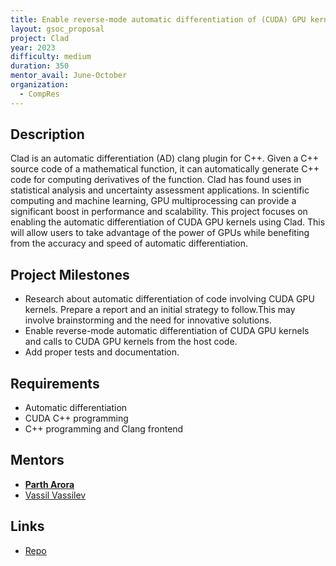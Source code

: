 ```yaml
---
title: Enable reverse-mode automatic differentiation of (CUDA) GPU kernels using Clad
layout: gsoc_proposal
project: Clad
year: 2023
difficulty: medium
duration: 350
mentor_avail: June-October
organization:
  - CompRes
---
```


## Description

Clad is an automatic differentiation (AD) clang plugin for C++. Given a C++ source code of a mathematical function, it can automatically generate C++ code for computing derivatives of the function. Clad has found uses in statistical analysis and uncertainty assessment applications. In scientific computing and machine learning, GPU multiprocessing can provide a significant boost in performance and scalability. This project focuses on enabling the automatic differentiation of CUDA GPU kernels using Clad. This will allow users to take advantage of the power of GPUs while benefiting from the accuracy and speed of automatic differentiation.

## Project Milestones

* Research about automatic differentiation of code involving CUDA GPU kernels. Prepare a report and an initial strategy to follow.This may involve brainstorming and the need for innovative solutions. 
* Enable reverse-mode automatic differentiation of CUDA GPU kernels and calls to CUDA GPU kernels from the host code.
* Add proper tests and documentation.

## Requirements

* Automatic differentiation
* CUDA C++ programming
* C++ programming and Clang frontend

## Mentors
* **[Parth Arora](mailto:partharora99160808@gmail.com)**
* [Vassil Vassilev](mailto:vvasilev@cern.ch)

## Links
* [Repo](https://github.com/vgvassilev/clad)
